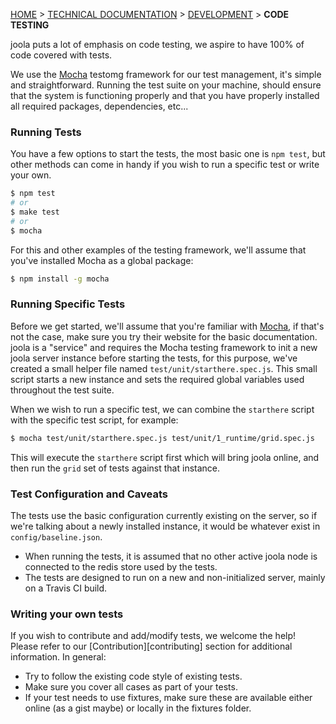 [HOME](Home) > [TECHNICAL DOCUMENTATION](technical-documentation) > [DEVELOPMENT](the-development-process) > **CODE TESTING**

joola puts a lot of emphasis on code testing, we aspire to have 100% of code covered with tests.

We use the [Mocha][mocha] testomg framework for our test management, it's simple and straightforward. Running the test suite on your machine, should ensure that the system is functioning properly and that you have properly installed all required packages, dependencies, etc...

### Running Tests
You have a few options to start the tests, the most basic one is `npm test`, but other methods can come in handy if you wish to run a specific test or write your own.
```bash
$ npm test
# or
$ make test
# or
$ mocha 
```
For this and other examples of the testing framework, we'll assume that you've installed Mocha as a global package:
```bash
$ npm install -g mocha
```

### Running Specific Tests
Before we get started, we'll assume that you're familiar with [Mocha][mocha], if that's not the case, make sure you try their website for the basic documentation.  
joola is a "service" and requires the Mocha testing framework to init a new joola server instance before starting the tests, for this purpose, we've created a small
helper file named `test/unit/starthere.spec.js`. This small script starts a new instance and sets the required global variables used throughout the test suite.

When we wish to run a specific test, we can combine the `starthere` script with the specific test script, for example:
```bash
$ mocha test/unit/starthere.spec.js test/unit/1_runtime/grid.spec.js
```
This will execute the `starthere` script first which will bring joola online, and then run the `grid` set of tests against that instance.
 
### Test Configuration and Caveats
The tests use the basic configuration currently existing on the server, so if we're talking about a newly installed instance, it would be whatever exist in `config/baseline.json`.  

- When running the tests, it is assumed that no other active joola node is connected to the redis store used by the tests.
- The tests are designed to run on a new and non-initialized server, mainly on a Travis CI build.

### Writing your own tests
If you wish to contribute and add/modify tests, we welcome the help! Please refer to our [Contribution][contributing] section for additional information.
In general:

- Try to follow the existing code style of existing tests.
- Make sure you cover all cases as part of your tests.
- If your test needs to use fixtures, make sure these are available either online (as a gist maybe) or locally in the fixtures folder.




[mocha]: http://visionmedia.github.io/mocha/